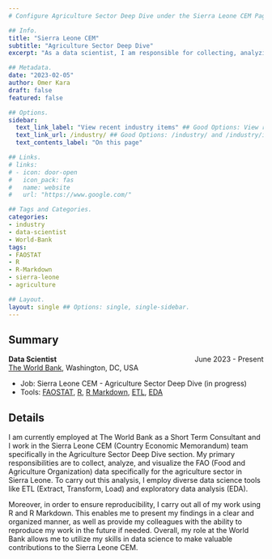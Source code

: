 ```yaml
---
# Configure Agriculture Sector Deep Dive under the Sierra Leone CEM Page.

## Info.
title: "Sierra Leone CEM"
subtitle: "Agriculture Sector Deep Dive"
excerpt: "As a data scientist, I am responsible for collecting, analyzing, and visualization FAO data for Sierra Leone CEM in The World Bank." ## Shown on the Industry Main Page, but does not shown on the Industry Page.

## Metadata.
date: "2023-02-05"
author: Omer Kara
draft: false
featured: false

## Options.
sidebar:
  text_link_label: "View recent industry items" ## Good Options: View recent industry items and Subscribe via RSS.
  text_link_url: /industry/ ## Good Options: /industry/ and /industry/index.xml.
  text_contents_label: "On this page"

## Links.
# links:
# - icon: door-open
#   icon_pack: fas
#   name: website
#   url: "https://www.google.com/"

## Tags and Categories.
categories:
- industry
- data-scientist
- World-Bank
tags:
- FAOSTAT
- R
- R-Markdown
- sierra-leone
- agriculture

## Layout.
layout: single ## Options: single, single-sidebar.
---
```




## Summary
<div style="overflow: hidden; margin-bottom: -14px;">
  <span style="float: left; text-align: left;"><b>Data Scientist</b></span>
  <span style="float: right; text-align: right;">June 2023 - Present</span>
</div>

[The World Bank](https://www.worldbank.org/en/home), Washington, DC, USA
- Job: Sierra Leone CEM - Agriculture Sector Deep Dive (in progress)
- Tools: [FAOSTAT](https://www.fao.org/faostat/en/), [R](http://www.r-project.org/), [R Markdown](http://rmarkdown.rstudio.com/), [ETL](https://en.wikipedia.org/wiki/Extract,_transform,_load), [EDA](https://en.wikipedia.org/wiki/Exploratory_data_analysis)

## Details
I am currently employed at The World Bank as a Short Term Consultant and I work in the Sierra Leone CEM (Country Economic Memorandum) team specifically in the Agriculture Sector Deep Dive section. My primary responsibilities are to collect, analyze, and visualize the FAO (Food and Agriculture Organization) data specifically for the agriculture sector in Sierra Leone. To carry out this analysis, I employ diverse data science tools like ETL (Extract, Transform, Load) and exploratory data analysis (EDA).

Moreover, in order to ensure reproducibility, I carry out all of my work using R and R Markdown. This enables me to present my findings in a clear and organized manner, as well as provide my colleagues with the ability to reproduce my work in the future if needed. Overall, my role at the World Bank allows me to utilize my skills in data science to make valuable contributions to the Sierra Leone CEM.



